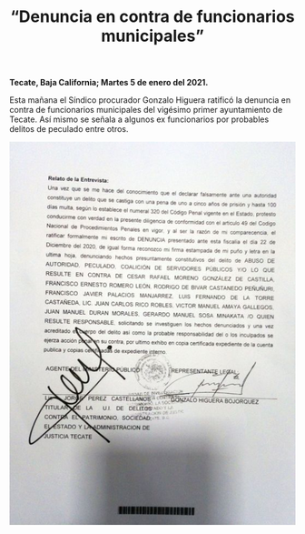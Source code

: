 ﻿---
layout: blog
title: “Denuncia en contra de funcionarios municipales”
Date: 2021-01-05
categories: tecate
permalink: /:categories/:title:output_ext
image: /img/cnr/2021-01-05-denuncia-en-contra.JPG
alt: “ “
autor:
---


**Tecate, Baja California; Martes 5 de enero del 2021.** 


Esta mañana el Síndico procurador Gonzalo Higuera ratificó la denuncia en contra de funcionarios municipales del vigésimo primer ayuntamiento de Tecate. Así mismo se señala a algunos ex funcionarios por probables delitos de peculado entre otros.

<div id="carouselExampleSlidesOnly" class="carousel slide" data-ride="carousel">
  <div class="carousel-inner">
    <div class="carousel-item active">
       <img class="d-block w-100" src="/img/cnr/2021-01-05-denuncia-en-contra.JPG" loading="lazy"  alt="">
    </div>
  </div>
</div>